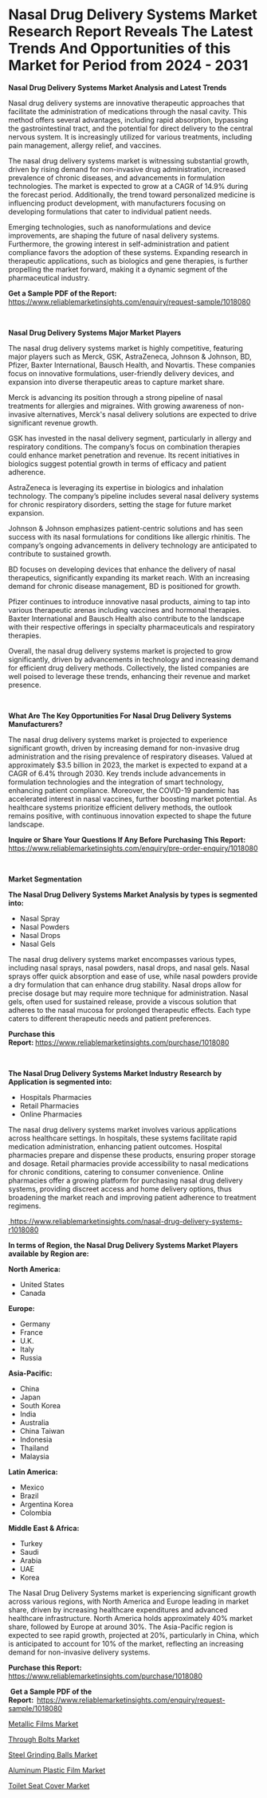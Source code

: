 <p><h1>Nasal Drug Delivery Systems Market Research Report Reveals The Latest Trends And Opportunities of this Market for Period from 2024 - 2031</h1></p><p><strong>Nasal Drug Delivery Systems Market Analysis and Latest Trends</strong></p>
<p><p>Nasal drug delivery systems are innovative therapeutic approaches that facilitate the administration of medications through the nasal cavity. This method offers several advantages, including rapid absorption, bypassing the gastrointestinal tract, and the potential for direct delivery to the central nervous system. It is increasingly utilized for various treatments, including pain management, allergy relief, and vaccines.</p><p>The nasal drug delivery systems market is witnessing substantial growth, driven by rising demand for non-invasive drug administration, increased prevalence of chronic diseases, and advancements in formulation technologies. The market is expected to grow at a CAGR of 14.9% during the forecast period. Additionally, the trend toward personalized medicine is influencing product development, with manufacturers focusing on developing formulations that cater to individual patient needs.</p><p>Emerging technologies, such as nanoformulations and device improvements, are shaping the future of nasal delivery systems. Furthermore, the growing interest in self-administration and patient compliance favors the adoption of these systems. Expanding research in therapeutic applications, such as biologics and gene therapies, is further propelling the market forward, making it a dynamic segment of the pharmaceutical industry.</p></p>
<p><strong>Get a Sample PDF of the Report:&nbsp;</strong> <a href="https://www.reliablemarketinsights.com/enquiry/request-sample/1018080">https://www.reliablemarketinsights.com/enquiry/request-sample/1018080</a></p>
<p>&nbsp;</p>
<p><strong>Nasal Drug Delivery Systems Major Market Players</strong></p>
<p><p>The nasal drug delivery systems market is highly competitive, featuring major players such as Merck, GSK, AstraZeneca, Johnson & Johnson, BD, Pfizer, Baxter International, Bausch Health, and Novartis. These companies focus on innovative formulations, user-friendly delivery devices, and expansion into diverse therapeutic areas to capture market share.</p><p>Merck is advancing its position through a strong pipeline of nasal treatments for allergies and migraines. With growing awareness of non-invasive alternatives, Merck's nasal delivery solutions are expected to drive significant revenue growth.</p><p>GSK has invested in the nasal delivery segment, particularly in allergy and respiratory conditions. The company’s focus on combination therapies could enhance market penetration and revenue. Its recent initiatives in biologics suggest potential growth in terms of efficacy and patient adherence.</p><p>AstraZeneca is leveraging its expertise in biologics and inhalation technology. The company’s pipeline includes several nasal delivery systems for chronic respiratory disorders, setting the stage for future market expansion.</p><p>Johnson & Johnson emphasizes patient-centric solutions and has seen success with its nasal formulations for conditions like allergic rhinitis. The company’s ongoing advancements in delivery technology are anticipated to contribute to sustained growth.</p><p>BD focuses on developing devices that enhance the delivery of nasal therapeutics, significantly expanding its market reach. With an increasing demand for chronic disease management, BD is positioned for growth.</p><p>Pfizer continues to introduce innovative nasal products, aiming to tap into various therapeutic arenas including vaccines and hormonal therapies. Baxter International and Bausch Health also contribute to the landscape with their respective offerings in specialty pharmaceuticals and respiratory therapies.</p><p>Overall, the nasal drug delivery systems market is projected to grow significantly, driven by advancements in technology and increasing demand for efficient drug delivery methods. Collectively, the listed companies are well poised to leverage these trends, enhancing their revenue and market presence.</p></p>
<p>&nbsp;</p>
<p><strong>What Are The Key Opportunities For Nasal Drug Delivery Systems Manufacturers?</strong></p>
<p><p>The nasal drug delivery systems market is projected to experience significant growth, driven by increasing demand for non-invasive drug administration and the rising prevalence of respiratory diseases. Valued at approximately $3.5 billion in 2023, the market is expected to expand at a CAGR of 6.4% through 2030. Key trends include advancements in formulation technologies and the integration of smart technology, enhancing patient compliance. Moreover, the COVID-19 pandemic has accelerated interest in nasal vaccines, further boosting market potential. As healthcare systems prioritize efficient delivery methods, the outlook remains positive, with continuous innovation expected to shape the future landscape.</p></p>
<p><strong>Inquire or Share Your Questions If Any Before Purchasing This Report:</strong> <a href="https://www.reliablemarketinsights.com/enquiry/pre-order-enquiry/1018080">https://www.reliablemarketinsights.com/enquiry/pre-order-enquiry/1018080</a></p>
<p>&nbsp;</p>
<p><strong>Market Segmentation</strong></p>
<p><strong>The Nasal Drug Delivery Systems Market Analysis by types is segmented into:</strong></p>
<p><ul><li>Nasal Spray</li><li>Nasal Powders</li><li>Nasal Drops</li><li>Nasal Gels</li></ul></p>
<p><p>The nasal drug delivery systems market encompasses various types, including nasal sprays, nasal powders, nasal drops, and nasal gels. Nasal sprays offer quick absorption and ease of use, while nasal powders provide a dry formulation that can enhance drug stability. Nasal drops allow for precise dosage but may require more technique for administration. Nasal gels, often used for sustained release, provide a viscous solution that adheres to the nasal mucosa for prolonged therapeutic effects. Each type caters to different therapeutic needs and patient preferences.</p></p>
<p><strong>Purchase this Report:&nbsp;</strong><a href="https://www.reliablemarketinsights.com/purchase/1018080">https://www.reliablemarketinsights.com/purchase/1018080</a></p>
<p>&nbsp;</p>
<p><strong>The Nasal Drug Delivery Systems Market Industry Research by Application is segmented into:</strong></p>
<p><ul><li>Hospitals Pharmacies</li><li>Retail Pharmacies</li><li>Online Pharmacies</li></ul></p>
<p><p>The nasal drug delivery systems market involves various applications across healthcare settings. In hospitals, these systems facilitate rapid medication administration, enhancing patient outcomes. Hospital pharmacies prepare and dispense these products, ensuring proper storage and dosage. Retail pharmacies provide accessibility to nasal medications for chronic conditions, catering to consumer convenience. Online pharmacies offer a growing platform for purchasing nasal drug delivery systems, providing discreet access and home delivery options, thus broadening the market reach and improving patient adherence to treatment regimens.</p></p>
<p><a href="https://www.reliablemarketinsights.com/nasal-drug-delivery-systems-r1018080">&nbsp;https://www.reliablemarketinsights.com/nasal-drug-delivery-systems-r1018080</a></p>
<p><strong>In terms of Region, the Nasal Drug Delivery Systems Market Players available by Region are:</strong></p>
<p>
    <p> <strong> North America: </strong>
        <ul>
            <li>United States</li>
            <li>Canada</li>
        </ul>
        </p> 
    <p> <strong> Europe: </strong>
        <ul>
            <li>Germany</li>
            <li>France</li>
            <li>U.K.</li>
            <li>Italy</li>
            <li>Russia</li>
        </ul>
        </p> 
    <p> <strong> Asia-Pacific: </strong>
        <ul>
            <li>China</li>
            <li>Japan</li>
            <li>South Korea</li>
            <li>India</li>
            <li>Australia</li>
            <li>China Taiwan</li>
            <li>Indonesia</li>
            <li>Thailand</li>
            <li>Malaysia</li>
        </ul>
        </p> 
    <p> <strong> Latin America: </strong>
        <ul>
            <li>Mexico</li>
            <li>Brazil</li>
            <li>Argentina Korea</li>
            <li>Colombia</li>
        </ul>
        </p> 
    <p> <strong> Middle East & Africa: </strong>
        <ul>
            <li>Turkey</li>
            <li>Saudi</li>
            <li>Arabia</li>
            <li>UAE</li>
            <li>Korea</li>
        </ul>
    </p>
    </p>
<p><p>The Nasal Drug Delivery Systems market is experiencing significant growth across various regions, with North America and Europe leading in market share, driven by increasing healthcare expenditures and advanced healthcare infrastructure. North America holds approximately 40% market share, followed by Europe at around 30%. The Asia-Pacific region is expected to see rapid growth, projected at 20%, particularly in China, which is anticipated to account for 10% of the market, reflecting an increasing demand for non-invasive delivery systems.</p></p>
<p><strong>Purchase this Report: </strong><a href="https://www.reliablemarketinsights.com/purchase/1018080">https://www.reliablemarketinsights.com/purchase/1018080</a></p>
<p>&nbsp;<strong>Get a Sample PDF of the Report:&nbsp;&nbsp;</strong><a href="https://www.reliablemarketinsights.com/enquiry/request-sample/1018080">https://www.reliablemarketinsights.com/enquiry/request-sample/1018080</a></p>
<p><strong></strong></p>
<p><p><a href="https://medium.com/@amelia.martin5698/the-market-for-metallic-films-market-is-examined-in-this-report-along-with-the-factors-that-are-90f98ab62d48">Metallic Films Market</a></p><p><a href="https://www.linkedin.com/pulse/through-bolts-market-share-size-trends-industry-analysis-report-qkxzf?trackingId=ddaxS%2BDmTzOBwn4YIjrP1A%3D%3D">Through Bolts Market</a></p><p><a href="https://issuu.com/reportprime-2/docs/steel-grinding-balls-market-size-20_9f8117001b1b48">Steel Grinding Balls Market</a></p><p><a href="https://medium.com/@amelia.martin5698/the-global-aluminum-plastic-film-market-is-projected-to-experience-an-annual-growth-rate-of-5-4-d564b6f65b5c">Aluminum Plastic Film Market</a></p><p><a href="https://www.linkedin.com/pulse/global-toilet-seat-cover-market-product-type-application-region-smrjc?trackingId=Z9kjjNHuRwCSO3UDWyKTDg%3D%3D">Toilet Seat Cover Market</a></p></p>